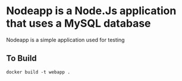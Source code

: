 # Nodeapp is a Node.Js application that uses a MySQL database
Nodeapp is a simple application used for testing

## To Build
```
docker build -t webapp .
```
